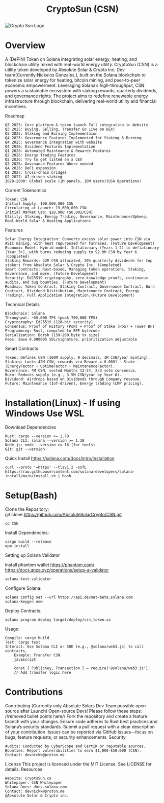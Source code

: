 # <p align="center">  CryptoSun (CSN) </p>

![Crypto Sun Logo](https://yellow-negative-parrotfish-381.mypinata.cloud/ipfs/bafybeibpaqueerbadvpiamxqczpqbauxiteebdcrt2yakp3ul7dxtw4nr4)


# Overview
A (DePIN) Token on Solana integrating solar energy, heating, and blockchain utility mixed with real-world energy utility.
CryptoSun (CSN) is a utility token developed by Absolute Solar & Crypto Inc. Dev team(Currently:Nickalos Gonzales,), built on the Solana blockchain to tokenize solar energy for heating, bitcoin mining, and peer-to-peer economic empowerment. Leveraging Solana’s high-throughput, CSN powers a sustainable ecosystem with staking rewards, quarterly dividends, and governance rights. The project aims to redefine renewable energy infrastructure through blockchain, delivering real-world utility and financial incentives.

Roadmap

    Q3 2025: Core platform & token launch Full integration in Website.
    Q3 2025: Buying, Selling, Transfer Go Live on DEX!
    Q3 2025: Staking and Burning Implementaion 
    Q4 2025: Governance Features Implemented for Staking & Burning
    Q4 2025: Governance Integration with website
    Q4 2026: Dividend Features Implementation
    Q1 2026: Automated Mainteance & Rewards Features 
    Q2 2026: Energy Trading Features
    Q2 2026: Try to get listed on a CEX
    Q3 2026: Govenance Features Where needed
    Q4 2026: DeFi expansion
    Q1 2027: Cross-chain bridges
    Q2 2027: AI-driven staking
    2028-2030: Global scale (1M panels, 10M users)(USA Operations)

Current Tokenomics
    
    Token: CSN
    Initial Supply: 100,000,000 CSN
    Circulating at Launch: 19,600,000 CSN
    Initial Market Cap: $20,000 ($0.001/CSN)
    Utility: Staking, Energy Trading, Governance, Maintenance/Upkeep, Real-World Solar & Heating Applications


Features

    Solar Energy Integration: Converts excess solar power into CSN via ASIC mining, with heat repurposed for furnaces. (Future Development)
    Economic Model: Hybrid model. Inflationary (Years 1-2) to deflationary (Year 3+), with burns reducing supply to 92.9M CSN by Year 6. (Completed)
    Staking Rewards: 42M CSN allocated, 20% quarterly dividends for top stakers from Absolute Solar & Crypto Inc. (Completed)
    Smart Contracts: Rust-based, Managing token operations, Staking, Governance, and more. (Future Development)
    Security: Ed25519 cryptography, zero-knowledge proofs, continuous audits, and bug bounties. (Future Development)
    Roadmap: Token Contract, Staking Contract, Governance Contract, Burn Contract, Dividend Distribution, Maintenance Contract, Energy Trading!, Full Application integration.(Future Development)


Technical Details

    Blockchain: Solana
    Throughput: ~65,000 TPS (peak 700,000 TPS)
    Cryptography: Ed25519 (128-bit security)
    Consensus: Proof of History (PoH) + Proof of Stake (PoS) + Tower BFT
    Programming: Rust, compiled to BPF bytecode
    Serialization: Borsh (150-200 byte tx size)
    Fees: Base 0.000005 SOL/signature, prioritization adjustable

Smart Contracts

    Token: Defines CSN (100M supply, 9 decimals, 1M CSN/year minting).
    Staking: Locks 42M CSN, rewards via Reward = 0.0001 · Stake · (EnergyFactor + UptimeFactor + MaintenanceFactor).
    Governance: 4M CSN, vested Months 13-24, 2/3 vote consensus.
    Burn: Reduces supply (e.g., 3.5M CSN/year by Year 6).
    Dividend: Airdrops based on Dividends through Company revenue.
    Future: Maintenance (IoT-driven), Energy trading (LMP pricing).


# Installation(Linux) - If using Windows Use WSL
Download Dependencies

    Rust: cargo --version >= 1.70
    Solana CLI: solana --version >= 1.18
    Node.js: node --version >= 16 (for tools)
    Git: git --version

Quick Install 
<a>https://solana.com/docs/intro/installation</a>

    curl --proto '=https' --tlsv1.2 -sSfL https://raw.githubusercontent.com/solana-developers/solana-install/main/install.sh | bash
    

# Setup(Bash)

Clone the Repository:  
git clone https://github.com/AbsoluteSolarCrypto/CSN.git

    cd CSN

Install Dependencies:
    
    cargo build --release
    npm install
    
Setting up Solana Validator

install phantom wallet
<a> https://phantom.com/ </a> 
<a> https://docs.anza.xyz/operations/setup-a-validator <a> 

    solana-test-validator
    
Configure Solana:
    
    solana config set --url https://api.devnet-beta.solana.com
    solana-keygen new

Deploy Contracts:

    solana program deploy target/deploy/csn_token.so

Usage:

    Compile: cargo build 
    Test: cargo test
    Interact: Use Solana CLI or SDK (e.g., @solana/web3.js) to call contracts.
        Example: Transfer CSN
        javascript

        const { PublicKey, Transaction } = require('@solana/web3.js');
        // Add transfer logic here

# Contributions
Contributing (Currently only Absolute Solars Dev Team possible open-source after Launch)
Open-source Devs! Please follow these steps:
//removed bullet points here//
Fork the repository and create a feature branch with your changes. Ensure code adheres to Rust best practices and Solana’s security standards. Submit a pull request with a clear description of your contribution. Issues can be reported via GitHub Issues—focus on bugs, feature requests, or security enhancements.
Security

    Audits: Conducted by CyberScope and CertiK or reputable sources.
    Bounties: Report vulnerabilities to earn $1,000-$50,000 (CSN).
    Contact: devnickk@proton.me

License
This project is licensed under the MIT License. See LICENSE for details.
Resources

    Website: CryptoSun.ca
    Whitepaper: CSN Whitepaper
    Solana Docs: docs.solana.com
    Contact: devnickk@proton.me
    @Absolute Solar & Crypto inc.
